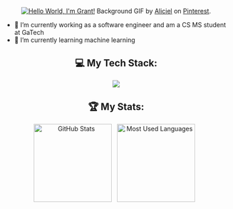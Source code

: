 <div align="center">

[![Hello World, I'm Grant!](assets/cityLights.gif)](https://github.com/gqster)
Background GIF by [Aliciel](https://www.pinterest.com/pin/5277724550564022/) on [Pinterest](https://www.pinterest.com/).

</div>

- 🔭 I’m currently working as a software engineer and am a CS MS student at GaTech
- 🌱 I’m currently learning machine learning 

<div align="center">
  
## 💻 My Tech Stack:
<p align="center">
  <a href="https://skillicons.dev">
    <img src="https://skillicons.dev/icons?i=git,cpp,docker,py,linux" />
  </a>
</p>


## 🏆 My Stats:

<p>
    <img height=175 alt="GitHub Stats" src="https://github-readme-stats.vercel.app/api?username=gqster&show_icons=true&count_private=true&theme=dark" />&nbsp;&nbsp;
    <img height=175 alt="Most Used Languages" src="https://github-readme-stats.vercel.app/api/top-langs/?username=gqster&layout=compact&theme=dark" />&nbsp;&nbsp;
</p>
